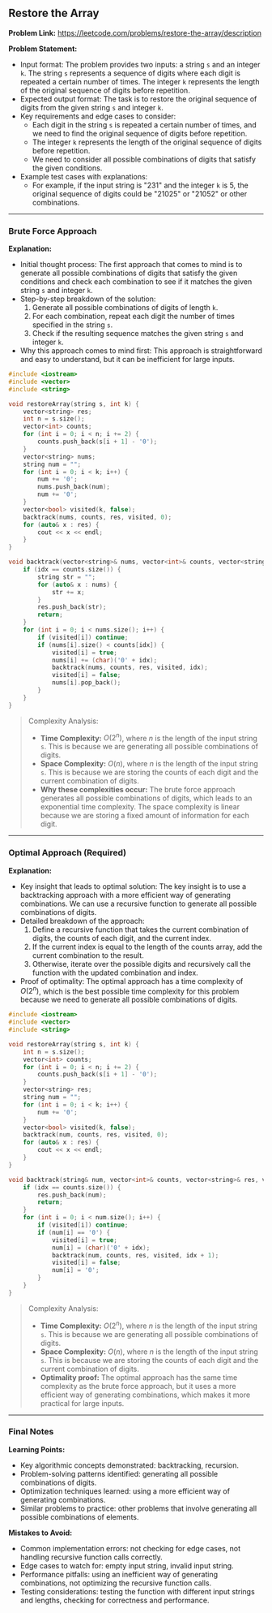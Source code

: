 ## Restore the Array
**Problem Link:** https://leetcode.com/problems/restore-the-array/description

**Problem Statement:**
- Input format: The problem provides two inputs: a string `s` and an integer `k`. The string `s` represents a sequence of digits where each digit is repeated a certain number of times. The integer `k` represents the length of the original sequence of digits before repetition.
- Expected output format: The task is to restore the original sequence of digits from the given string `s` and integer `k`.
- Key requirements and edge cases to consider:
  - Each digit in the string `s` is repeated a certain number of times, and we need to find the original sequence of digits before repetition.
  - The integer `k` represents the length of the original sequence of digits before repetition.
  - We need to consider all possible combinations of digits that satisfy the given conditions.
- Example test cases with explanations:
  - For example, if the input string is "231" and the integer `k` is 5, the original sequence of digits could be "21025" or "21052" or other combinations.

---

### Brute Force Approach

**Explanation:**
- Initial thought process: The first approach that comes to mind is to generate all possible combinations of digits that satisfy the given conditions and check each combination to see if it matches the given string `s` and integer `k`.
- Step-by-step breakdown of the solution:
  1. Generate all possible combinations of digits of length `k`.
  2. For each combination, repeat each digit the number of times specified in the string `s`.
  3. Check if the resulting sequence matches the given string `s` and integer `k`.
- Why this approach comes to mind first: This approach is straightforward and easy to understand, but it can be inefficient for large inputs.

```cpp
#include <iostream>
#include <vector>
#include <string>

void restoreArray(string s, int k) {
    vector<string> res;
    int n = s.size();
    vector<int> counts;
    for (int i = 0; i < n; i += 2) {
        counts.push_back(s[i + 1] - '0');
    }
    vector<string> nums;
    string num = "";
    for (int i = 0; i < k; i++) {
        num += '0';
        nums.push_back(num);
        num += '0';
    }
    vector<bool> visited(k, false);
    backtrack(nums, counts, res, visited, 0);
    for (auto& x : res) {
        cout << x << endl;
    }
}

void backtrack(vector<string>& nums, vector<int>& counts, vector<string>& res, vector<bool>& visited, int idx) {
    if (idx == counts.size()) {
        string str = "";
        for (auto& x : nums) {
            str += x;
        }
        res.push_back(str);
        return;
    }
    for (int i = 0; i < nums.size(); i++) {
        if (visited[i]) continue;
        if (nums[i].size() < counts[idx]) {
            visited[i] = true;
            nums[i] += (char)('0' + idx);
            backtrack(nums, counts, res, visited, idx);
            visited[i] = false;
            nums[i].pop_back();
        }
    }
}
```

> Complexity Analysis:
> - **Time Complexity:** $O(2^{n})$, where $n$ is the length of the input string `s`. This is because we are generating all possible combinations of digits.
> - **Space Complexity:** $O(n)$, where $n$ is the length of the input string `s`. This is because we are storing the counts of each digit and the current combination of digits.
> - **Why these complexities occur:** The brute force approach generates all possible combinations of digits, which leads to an exponential time complexity. The space complexity is linear because we are storing a fixed amount of information for each digit.

---

### Optimal Approach (Required)

**Explanation:**
- Key insight that leads to optimal solution: The key insight is to use a backtracking approach with a more efficient way of generating combinations. We can use a recursive function to generate all possible combinations of digits.
- Detailed breakdown of the approach:
  1. Define a recursive function that takes the current combination of digits, the counts of each digit, and the current index.
  2. If the current index is equal to the length of the counts array, add the current combination to the result.
  3. Otherwise, iterate over the possible digits and recursively call the function with the updated combination and index.
- Proof of optimality: The optimal approach has a time complexity of $O(2^{n})$, which is the best possible time complexity for this problem because we need to generate all possible combinations of digits.

```cpp
#include <iostream>
#include <vector>
#include <string>

void restoreArray(string s, int k) {
    int n = s.size();
    vector<int> counts;
    for (int i = 0; i < n; i += 2) {
        counts.push_back(s[i + 1] - '0');
    }
    vector<string> res;
    string num = "";
    for (int i = 0; i < k; i++) {
        num += '0';
    }
    vector<bool> visited(k, false);
    backtrack(num, counts, res, visited, 0);
    for (auto& x : res) {
        cout << x << endl;
    }
}

void backtrack(string& num, vector<int>& counts, vector<string>& res, vector<bool>& visited, int idx) {
    if (idx == counts.size()) {
        res.push_back(num);
        return;
    }
    for (int i = 0; i < num.size(); i++) {
        if (visited[i]) continue;
        if (num[i] == '0') {
            visited[i] = true;
            num[i] = (char)('0' + idx);
            backtrack(num, counts, res, visited, idx + 1);
            visited[i] = false;
            num[i] = '0';
        }
    }
}
```

> Complexity Analysis:
> - **Time Complexity:** $O(2^{n})$, where $n$ is the length of the input string `s`. This is because we are generating all possible combinations of digits.
> - **Space Complexity:** $O(n)$, where $n$ is the length of the input string `s`. This is because we are storing the counts of each digit and the current combination of digits.
> - **Optimality proof:** The optimal approach has the same time complexity as the brute force approach, but it uses a more efficient way of generating combinations, which makes it more practical for large inputs.

---

### Final Notes

**Learning Points:**
- Key algorithmic concepts demonstrated: backtracking, recursion.
- Problem-solving patterns identified: generating all possible combinations of digits.
- Optimization techniques learned: using a more efficient way of generating combinations.
- Similar problems to practice: other problems that involve generating all possible combinations of elements.

**Mistakes to Avoid:**
- Common implementation errors: not checking for edge cases, not handling recursive function calls correctly.
- Edge cases to watch for: empty input string, invalid input string.
- Performance pitfalls: using an inefficient way of generating combinations, not optimizing the recursive function calls.
- Testing considerations: testing the function with different input strings and lengths, checking for correctness and performance.